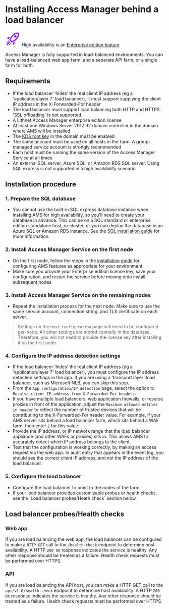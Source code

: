 # Installing Access Manager behind a load balancer

![](../../images/badge-enterprise-edition-rocket.svg) High availability is an [Enterprise edition feature](../../access-manager-editions.md)

Access Manager is fully supported in load-balanced environments. You can have a load-balanced web app farm, and a separate API farm, or a single farm for both.

## Requirements
* If the load balancer 'hides' the real client IP address (eg a 'application/layer 7' load balancer), it must support supplying the client IP address in the X-Forwarded-For header
* The load balancer must support load balancing both HTTP and HTTPS. 'SSL offloading' is not supported.
* A Lithnet Access Manager enterprise edition license
* At least one Windows Server 2012 R2 domain controller in the domain where AMS will be installed
* The [KDS root key](https://docs.microsoft.com/en-us/windows-server/security/group-managed-service-accounts/create-the-key-distribution-services-kds-root-key) in the domain must be enabled
* The same account must be used on all hosts in the farm. A group-managed service account is strongly recommended
* Each host must be running the same version of the Access Manager Service at all times
* An external SQL server, Azure SQL, or Amazon RDS SQL server. Using SQL express is not supported in a high availability scenario

## Installation procedure
### 1. Prepare the SQL database
* You cannot use the built-in SQL express database instance when installing AMS for high availability, so you'll need to create your database in advance. This can be on a SQL standard or enterprise edition  standalone host, or cluster, or you can deploy the database in an Azure SQL or Amazon RDS instance. See the [SQL installation guide](sql-installation-options.md) for more information.

### 2. Install Access Manager Service on the first node
* On the first node, follow the steps in the [installation guide](installing-the-access-manager-service.md) for configuring AMS features as appropriate for your environment.
* Make sure you provide your Enterprise edition license key, save your configuration, and restart the service before moving onto install subsequent nodes

### 3. Install Access Manager Service on the remaining nodes
* Repeat the installation process for the next node. Make sure to use the same service account, connection string, and TLS certificate on each server. 
> Settings on the `Host configuration` page will need to be configured per-node. All other settings are stored centrally in the database. Therefore, you will not need to provide the license key after installing it on the first node.

### 4. Configure the IP address detection settings
* If the load balancer 'hides' the real client IP address (eg a 'application/layer 7' load balancer), you must configure the IP address detection settings in the app. If you are using a 'transport layer' load balancer, such as Microsoft NLB, you can skip this step.
* From the `App configuration/IP detection` page, select the option to `Resolve client IP address from X-Forwarded-For headers`. 
* If you have multiple load balancers, web application firewalls, or reverse proxies in front of the application, adjust the `Maximum allowed entries in header` to reflect the number of trusted devices that will be contributing to the X-Forwarded-For header value. For example, if your AMS server sits behind a load  balancer farm, which sits behind a  WAF farm, then enter `2` for this value.
* Provide the IP address, or IP network range that the load balancer appliance (and other WAFs or proxies) sits in. This allows AMS to accurately detect which IP address belongs to the client.
* Test that the configuration is working correctly, by making an access request via the web app. In audit entry that appears in the event log, you should see the correct client IP address, and not the IP address of the load balancer.

### 5. Configure the load balancer
* Configure the load balancer to point to the nodes of the farm.
* If your load balancer provides customizable probes or health checks, see the 'Load balancer probes/Heath check` section below.

## Load balancer probes/Health checks
### Web app
If you are load balancing the web app, the load balancer can be configured to make a `HTTP GET` call to the `/health-check` endpoint to determine host availability. A HTTP `200 OK` response indicates the service is healthy. Any other response should be treated as a failure. Health check requests must be performed over HTTPS.

### API
If you are load balancing the API host, you can make a HTTP GET call to the `api/v1.0/health-check` endpoint to determine host availability. A HTTP `200 OK` response indicates the service is healthy. Any other response should be treated as a failure. Health check requests must be performed over HTTPS.
